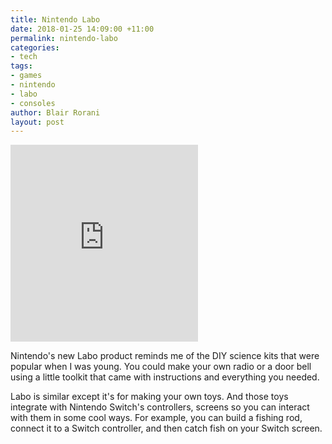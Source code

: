 ```yaml
---
title: Nintendo Labo
date: 2018-01-25 14:09:00 +11:00
permalink: nintendo-labo
categories:
- tech
tags:
- games
- nintendo
- labo
- consoles
author: Blair Rorani
layout: post
---
```


<iframe  height="315px" src="https://www.youtube.com/embed/P3Bd3HUMkyU?rel=0" frameborder="0" allow="autoplay; encrypted-media" allowfullscreen></iframe>

Nintendo's new Labo product reminds me of the DIY science kits that were popular when I was young. You could make your own radio or a door bell using a little toolkit that came with instructions and everything you needed.

Labo is similar except it's for making your own toys. And those toys integrate with Nintendo Switch's controllers, screens so you can interact with them in some cool ways. For example, you can build a fishing rod, connect it to a Switch controller, and then catch fish on your Switch screen.